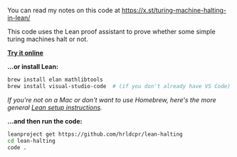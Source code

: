 You can read my notes on this code at https://x.st/turing-machine-halting-in-lean/

This code uses the Lean proof assistant to prove whether some simple turing machines halt or not.

**[Try it online](https://leanprover-community.github.io/lean-web-editor/#url=https%3A%2F%2Fraw.githubusercontent.com%2Fhrldcpr%2Flean-halting%2Fmain%2Fsrc%2Fhalting.lean)**

**…or install Lean:**
```sh
brew install elan mathlibtools
brew install visual-studio-code  # (if you don't already have VS Code)
```
*If you're not on a Mac or don't want to use Homebrew, here's the more general [Lean setup instructions](https://leanprover-community.github.io/get_started.html).*

**…and then run the code:**
```sh
leanproject get https://github.com/hrldcpr/lean-halting
cd lean-halting
code .
```
